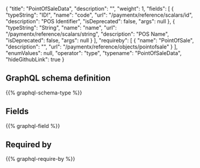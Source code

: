 {
  "title": "PointOfSaleData",
  "description": "",
  "weight": 1,
  "fields": [
    {
      "typeString": "ID!",
      "name": "code",
      "url": "/paymentx/reference/scalars/id",
      "description": "POS Identifier",
      "isDeprecated": false,
      "args": null
    },
    {
      "typeString": "String",
      "name": "name",
      "url": "/paymentx/reference/scalars/string",
      "description": "POS Name",
      "isDeprecated": false,
      "args": null
    }
  ],
  "requireby": [
    {
      "name": "PointOfSale",
      "description": "",
      "url": "/paymentx/reference/objects/pointofsale"
    }
  ],
  "enumValues": null,
  "operator": "type",
  "typename": "PointOfSaleData",
  "hideGithubLink": true
}
## GraphQL schema definition

{{% graphql-schema-type %}}

## Fields

{{% graphql-field %}}

## Required by

{{% graphql-require-by %}}

